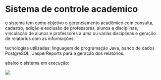 # Sistema de controle academico

o sistema tem como objetivo o gerenciamento acadêmico com consulta, cadastro, edição e exclusão de professores, alunos e disciplinas, vinculação de alunos e professores a uma ou várias disciplinas e geração de relatórios com as informações.

tecnologias utilizadas: linguagem de programação Java, banco de dados PostgreSQL, JasperReports para a geração dos relatórios.

abaixo o sistema em execução:

![](20200708_164352.gif)
